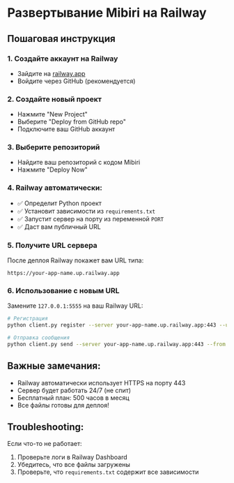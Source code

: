 # Развертывание Mibiri на Railway

## Пошаговая инструкция

### 1. Создайте аккаунт на Railway
- Зайдите на [railway.app](https://railway.app)
- Войдите через GitHub (рекомендуется)

### 2. Создайте новый проект
- Нажмите "New Project"
- Выберите "Deploy from GitHub repo"
- Подключите ваш GitHub аккаунт

### 3. Выберите репозиторий
- Найдите ваш репозиторий с кодом Mibiri
- Нажмите "Deploy Now"

### 4. Railway автоматически:
- ✅ Определит Python проект
- ✅ Установит зависимости из `requirements.txt`
- ✅ Запустит сервер на порту из переменной `PORT`
- ✅ Даст вам публичный URL

### 5. Получите URL сервера
После деплоя Railway покажет вам URL типа:
```
https://your-app-name.up.railway.app
```

### 6. Использование с новым URL
Замените `127.0.0.1:5555` на ваш Railway URL:

```bash
# Регистрация
python client.py register --server your-app-name.up.railway.app:443 --username алиса

# Отправка сообщения
python client.py send --server your-app-name.up.railway.app:443 --from алиса --to боб --message "Привет!"
```

## Важные замечания:
- Railway автоматически использует HTTPS на порту 443
- Сервер будет работать 24/7 (не спит)
- Бесплатный план: 500 часов в месяц
- Все файлы готовы для деплоя!

## Troubleshooting:
Если что-то не работает:
1. Проверьте логи в Railway Dashboard
2. Убедитесь, что все файлы загружены
3. Проверьте, что `requirements.txt` содержит все зависимости
